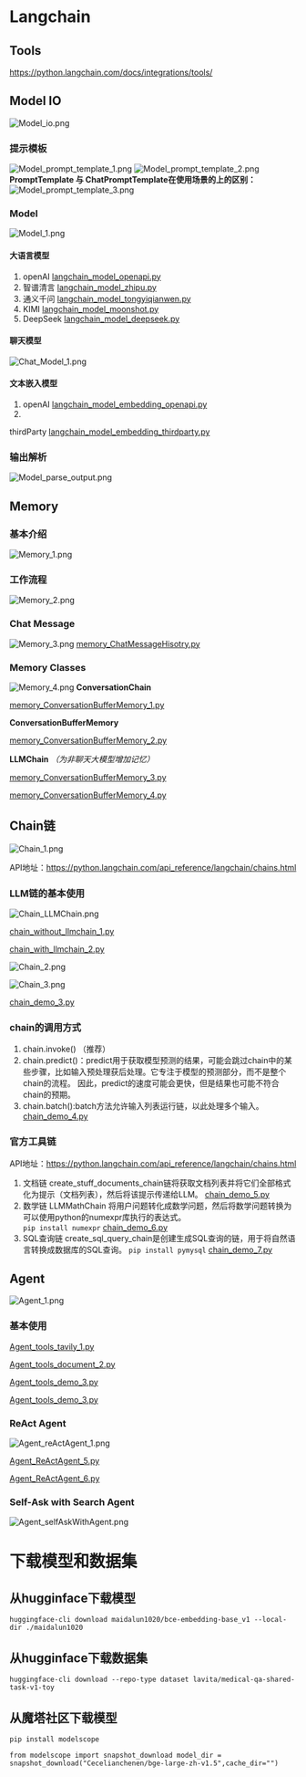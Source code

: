 # Langchain

## Tools

https://python.langchain.com/docs/integrations/tools/

## Model IO

![Model_io.png](langchain%2Fimage%2FModel_io.png)

### 提示模板

![Model_prompt_template_1.png](langchain%2Fimage%2FModel_prompt_template_1.png)
![Model_prompt_template_2.png](langchain%2Fimage%2FModel_prompt_template_2.png)
**PromptTemplate 与 ChatPromptTemplate在使用场景的上的区别：**
![Model_prompt_template_3.png](langchain%2Fimage%2FModel_prompt_template_3.png)

### Model

![Model_1.png](langchain%2Fimage%2FModel_1.png)

#### 大语言模型

1. openAI [langchain_model_openapi.py](langchain%2Fmodel_io%2Fmodel%2Flangchain_model_openapi.py)
2. 智谱清言 [langchain_model_zhipu.py](langchain%2Fmodel_io%2Fmodel%2Flangchain_model_zhipu.py)
3. 通义千问 [langchain_model_tongyiqianwen.py](langchain%2Fmodel_io%2Fmodel%2Flangchain_model_tongyiqianwen.py)
4. KIMI [langchain_model_moonshot.py](langchain%2Fmodel_io%2Fmodel%2Flangchain_model_moonshot.py)
5. DeepSeek [langchain_model_deepseek.py](langchain%2Fmodel_io%2Fmodel%2Flangchain_model_deepseek.py)

#### 聊天模型

![Chat_Model_1.png](langchain%2Fimage%2FChat_Model_1.png)

#### 文本嵌入模型

1. openAI [langchain_model_embedding_openapi.py](langchain%2Fmodel_io%2Fmodel%2Flangchain_model_embedding_openapi.py)
2.

thirdParty [langchain_model_embedding_thirdparty.py](langchain%2Fmodel_io%2Fmodel%2Flangchain_model_embedding_thirdparty.py)

### 输出解析

![Model_parse_output.png](langchain%2Fimage%2FModel_parse_output.png)

## Memory

### 基本介绍

![Memory_1.png](langchain%2Fimage%2FMemory_1.png)

### 工作流程

![Memory_2.png](langchain%2Fimage%2FMemory_2.png)

### Chat Message

![Memory_3.png](langchain%2Fimage%2FMemory_3.png)
[memory_ChatMessageHisotry.py](langchain%2Fmemory%2Fmemory_ChatMessageHisotry.py)

### Memory Classes

![Memory_4.png](langchain%2Fimage%2FMemory_4.png)
**ConversationChain**

[memory_ConversationBufferMemory_1.py](langchain%2Fmemory%2Fmemory_ConversationBufferMemory_1.py)

**ConversationBufferMemory**

[memory_ConversationBufferMemory_2.py](langchain%2Fmemory%2Fmemory_ConversationBufferMemory_2.py)

**LLMChain**
_（为非聊天大模型增加记忆）_

[memory_ConversationBufferMemory_3.py](langchain%2Fmemory%2Fmemory_ConversationBufferMemory_3.py)

[memory_ConversationBufferMemory_4.py](langchain%2Fmemory%2Fmemory_ConversationBufferMemory_4.py)

## Chain链

![Chain_1.png](langchain%2Fimage%2FChain_1.png)

API地址：https://python.langchain.com/api_reference/langchain/chains.html

### LLM链的基本使用

![Chain_LLMChain.png](langchain%2Fimage%2FChain_LLMChain.png)

[chain_without_llmchain_1.py](langchain%2Fchain%2Fchain_without_llmchain_1.py)

[chain_with_llmchain_2.py](langchain%2Fchain%2Fchain_with_llmchain_2.py)

![Chain_2.png](langchain%2Fimage%2FChain_2.png)

![Chain_3.png](langchain%2Fimage%2FChain_3.png)

[chain_demo_3.py](langchain%2Fchain%2Fchain_demo_3.py)

### chain的调用方式

1. chain.invoke() （推荐）
2. chain.predict()：predict用于获取模型预测的结果，可能会跳过chain中的某些步骤，比如输入预处理获后处理。它专注于模型的预测部分，而不是整个chain的流程。
   因此，predict的速度可能会更快，但是结果也可能不符合chain的预期。
3. chain.batch():batch方法允许输入列表运行链，以此处理多个输入。[chain_demo_4.py](langchain%2Fchain%2Fchain_demo_4.py)

### 官方工具链

API地址：https://python.langchain.com/api_reference/langchain/chains.html

1. 文档链 create_stuff_documents_chain链将获取文档列表并将它们全部格式化为提示（文档列表），然后将该提示传递给LLM。
   [chain_demo_5.py](langchain%2Fchain%2Fchain_demo_5.py)
2. 数学链 LLMMathChain 将用户问题转化成数学问题，然后将数学问题转换为可以使用python的numexpr库执行的表达式。  
   `pip install numexpr` [chain_demo_6.py](langchain%2Fchain%2Fchain_demo_6.py)
3. SQL查询链 create_sql_query_chain是创建生成SQL查询的链，用于将自然语言转换成数据库的SQL查询。
   `pip install pymysql`
   [chain_demo_7.py](langchain%2Fchain%2Fchain_demo_7.py)

## Agent

![Agent_1.png](langchain%2Fimage%2FAgent_1.png)

### 基本使用

[Agent_tools_tavily_1.py](langchain%2Fagent%2FAgent_tools_tavily_1.py)

[Agent_tools_document_2.py](langchain%2Fagent%2FAgent_tools_document_2.py)

[Agent_tools_demo_3.py](langchain%2Fagent%2FAgent_tools_demo_3.py)

[Agent_tools_demo_3.py](langchain%2Fagent%2FAgent_tools_demo_3.py)

### ReAct Agent

![Agent_reActAgent_1.png](langchain%2Fimage%2FAgent_reActAgent_1.png)

[Agent_ReActAgent_5.py](langchain%2Fagent%2FAgent_ReActAgent_5.py)

[Agent_ReActAgent_6.py](langchain%2Fagent%2FAgent_ReActAgent_6.py)

### Self-Ask with Search Agent

![Agent_selfAskWithAgent.png](langchain%2Fimage%2FAgent_selfAskWithAgent.png)

# 下载模型和数据集

## 从hugginface下载模型

`huggingface-cli download maidalun1020/bce-embedding-base_v1 --local-dir ./maidalun1020`

## 从hugginface下载数据集

`huggingface-cli download --repo-type dataset lavita/medical-qa-shared-task-v1-toy`

## 从魔塔社区下载模型

`pip install modelscope`

`from modelscope import snapshot_download
model_dir = snapshot_download("Cecelianchenen/bge-large-zh-v1.5",cache_dir="")`